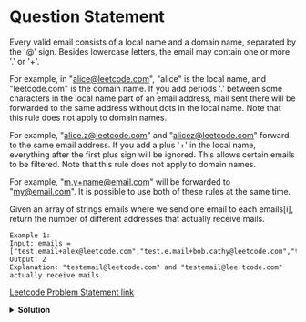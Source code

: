# Question Statement 

Every valid email consists of a local name and a domain name, separated by the '@' sign. Besides lowercase letters, the email may contain one or more '.' or '+'.

For example, in "alice@leetcode.com", "alice" is the local name, and "leetcode.com" is the domain name.
If you add periods '.' between some characters in the local name part of an email address, mail sent there will be forwarded to the same address without dots in the local name. Note that this rule does not apply to domain names.

For example, "alice.z@leetcode.com" and "alicez@leetcode.com" forward to the same email address.
If you add a plus '+' in the local name, everything after the first plus sign will be ignored. This allows certain emails to be filtered. Note that this rule does not apply to domain names.

For example, "m.y+name@email.com" will be forwarded to "my@email.com".
It is possible to use both of these rules at the same time.

Given an array of strings emails where we send one email to each emails[i], return the number of different addresses that actually receive mails.


 ```
 Example 1:
 Input: emails =["test.email+alex@leetcode.com","test.e.mail+bob.cathy@leetcode.com","testemail+david@lee.tcode.com"]
 Output: 2
 Explanation: "testemail@leetcode.com" and "testemail@lee.tcode.com" actually receive mails. 
 ```
[Leetcode Problem Statement link](https://leetcode.com/explore/interview/card/google/67/sql-2/3044/) 

<details>
<summary><b>Solution</b></summary>
<p>
```python
class Solution:
    def numUniqueEmails(self, emails: List[str]) -> int:
        li=set({})
        for i in emails:
            p=i.split("@")
            q=p[0].split("+")
            n= str(q[0].replace(".",""))
            stri=n+'@'+p[1]
            print(stri)
            li.add(stri)
        return len(li)
```
</p>
</details>
     
            
        
